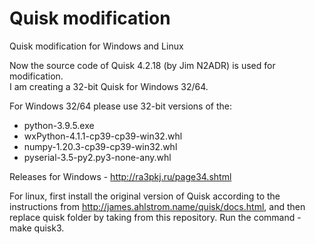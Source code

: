 # Quisk modification

Quisk modification for Windows and Linux

Now the source code of Quisk 4.2.18 (by Jim N2ADR) is used for modification.  
I am creating a 32-bit Quisk for Windows 32/64.

For Windows 32/64 please use 32-bit versions of the:
- python-3.9.5.exe
- wxPython-4.1.1-cp39-cp39-win32.whl
- numpy-1.20.3-cp39-cp39-win32.whl
- pyserial-3.5-py2.py3-none-any.whl

Releases for Windows - http://ra3pkj.ru/page34.shtml

For linux, first install the original version of Quisk according to the instructions from http://james.ahlstrom.name/quisk/docs.html, and then replace quisk folder by taking from this repository. Run the command - make quisk3.
